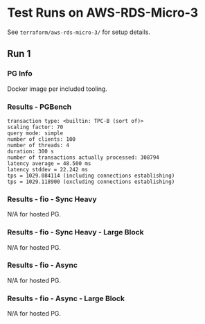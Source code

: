 # Test Runs on AWS-RDS-Micro-3 #

See `terraform/aws-rds-micro-3/` for setup details.

## Run 1 ##

### PG Info ###

Docker image per included tooling.

### Results - PGBench ###

```
transaction type: <builtin: TPC-B (sort of)>
scaling factor: 70
query mode: simple
number of clients: 100
number of threads: 4
duration: 300 s
number of transactions actually processed: 308794
latency average = 48.500 ms
latency stddev = 22.242 ms
tps = 1029.084114 (including connections establishing)
tps = 1029.118900 (excluding connections establishing)
```

### Results - fio - Sync Heavy ###

N/A for hosted PG.

### Results - fio - Sync Heavy - Large Block ###

N/A for hosted PG.

### Results - fio - Async ###

N/A for hosted PG.

### Results - fio - Async - Large Block ###

N/A for hosted PG.
